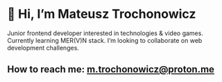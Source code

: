 # 👋 Hi, I’m Mateusz Trochonowicz
Junior frontend developer interested in technologies & video games. Currently learning MER(V)N stack. I’m looking to collaborate on web development challenges.
## How to reach me: m.trochonowicz@proton.me
